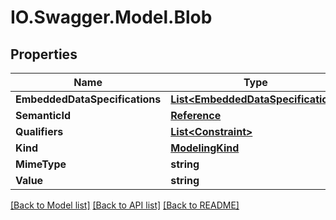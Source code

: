 # IO.Swagger.Model.Blob
## Properties

Name | Type | Description | Notes
------------ | ------------- | ------------- | -------------
**EmbeddedDataSpecifications** | [**List&lt;EmbeddedDataSpecification&gt;**](EmbeddedDataSpecification.md) |  | [optional] 
**SemanticId** | [**Reference**](Reference.md) |  | [optional] 
**Qualifiers** | [**List&lt;Constraint&gt;**](Constraint.md) |  | [optional] 
**Kind** | [**ModelingKind**](ModelingKind.md) |  | [optional] 
**MimeType** | **string** |  | 
**Value** | **string** |  | [optional] 

[[Back to Model list]](../README.md#documentation-for-models) [[Back to API list]](../README.md#documentation-for-api-endpoints) [[Back to README]](../README.md)

